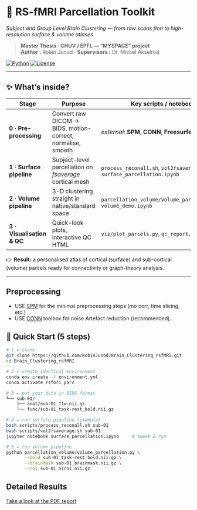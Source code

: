 # 🧠 RS-fMRI Parcellation Toolkit  
*Subject and Group Level Brain Clustering — from raw scans fmri to high-resolution surface & volume atlases*

> **Master Thesis · CHUV / EPFL ― “MYSPACE” project**  
> **Author :** Robin Junod  ·  **Supervisors :** Dr. Michel Akselrod 

[![Python](https://img.shields.io/badge/python-3.10%2B-blue.svg)](https://www.python.org/) 
[![License](https://img.shields.io/badge/license-MIT-green)](LICENSE) 

---

## ✨ What’s inside?

| Stage | Purpose | Key scripts / notebooks |
|-------|---------|-------------------------|
| **0 · Pre-processing** | Convert raw DICOM → BIDS, motion-correct, normalise, smooth | *external*: **SPM**, **CONN**, **Freesurfer** |
| **1 · Surface pipeline** | Subject-level parcellation on *fsaverage* cortical mesh | `process_reconall.sh`, `vol2fsaverage.sh`, `surface_parcellation.ipynb` |
| **2 · Volume pipeline** | 3-D clustering straight in native/standard space | `parcellation_volume/volume_parcellation.py`, `volume_demo.ipynb` |
| **3 · Visualisation & QC** | Quick-look plots, interactive QC HTML | `viz/plot_parcels.py`, `qc_report.ipynb` |

👉 **Result:** a personalised atlas of cortical (surface) and sub-cortical (volume) parcels ready for connectivity or graph-theory analysis.

---
## Preprocessing

- USE [SPM](https://www.fil.ion.ucl.ac.uk/spm/software/spm12/) for the minimal preprocessing steps (mo corr, time slicing, etc.)
- USE [CONN](https://web.conn-toolbox.org/) toolbox for noise Artefact reduction (recommended).

## 🏁 Quick Start (5 steps)

```bash
# 1 ▸ clone
git clone https://github.com/RobinJunod/Brain_Clustering_rsfMRI.git
cd Brain_Clustering_rsfMRI

# 2 ▸ create identical environment
conda env create -f environment.yml
conda activate rsfmri_parc

# 3 ▸ put your data in BIDS format
└── sub-01/
    ├── anat/sub-01_T1w.nii.gz
    └── func/sub-01_task-rest_bold.nii.gz

# 4 ▸ run surface pipeline (example)
bash scripts/process_reconall.sh sub-01
bash scripts/vol2fsaverage.sh sub-01
jupyter notebook surface_parcellation.ipynb     # tweak & run

# 5 ▸ run volume pipeline
python parcellation_volume/volume_parcellation.py \
       --bold sub-01_task-rest_bold.nii.gz \
       --brainmask sub-01_brainmask.nii.gz \
       --roi sub-01_S1roi.nii.gz
```

## Detailed Results
[Take a look at the PDF report](results/EPFL_Master_Thesis.pdf)


